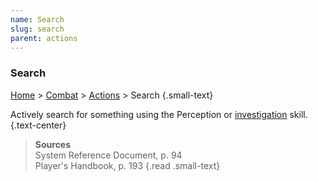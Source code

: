 ```yaml
---
name: Search
slug: search
parent: actions
---
```

### Search
[Home](dm-operations-center) > [Combat](combat) > [Actions](actions) > Search {.small-text}

Actively search for something using the Perception or [investigation](investigation) skill. {.text-center}

> **Sources** <br/>
> System Reference Document, p. 94 <br/>
> Player's Handbook, p. 193
{.read .small-text}